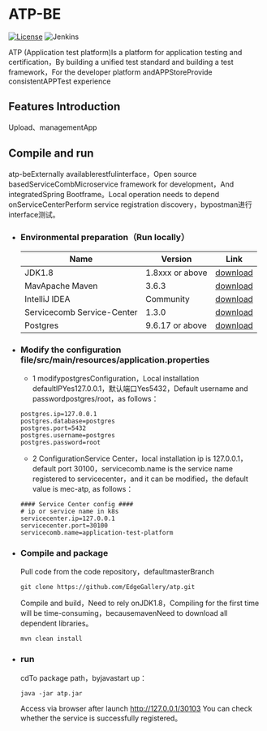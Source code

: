 # ATP-BE

[![License](https://img.shields.io/badge/License-Apache%202.0-blue.svg)](https://opensource.org/licenses/Apache-2.0)
![Jenkins](https://img.shields.io/jenkins/build?jobUrl=http%3A%2F%2Fjenkins.edgegallery.org%2Fview%2FMEC-PLATFORM-BUILD%2Fjob%2Fappstore-backend-docker-image-build-update-daily-master%2F)

ATP (Application test platform)Is a platform for application testing and certification，By building a unified test standard and building a test framework，For the developer platform andAPPStoreProvide consistentAPPTest experience


## Features Introduction

Upload、managementApp

## Compile and run

  atp-beExternally availablerestfulinterface，Open source basedServiceCombMicroservice framework for development，And integratedSpring Bootframe。Local operation needs to depend onServiceCenterPerform service registration discovery，bypostman进行interface测试。

- ### Environmental preparation（Run locally）
  
    |  Name     | Version   | Link |
    |  ----     | ----  |  ---- |
    | JDK1.8 |1.8xxx or above | [download](https://www.oracle.com/java/technologies/javase-jdk8-downloads.html)
    | MavApache Maven |3.6.3 | [download](https://maven.apache.org/download.cgi)
    | IntelliJ IDEA |Community |[download](https://www.jetbrains.com/idea/download/)
    | Servicecomb Service-Center    | 1.3.0 | [download](https://servicecomb.apache.org/cn/release/service-center-downloads/)
    | Postgres  | 9.6.17 or above |   [download](https://www.enterprisedb.com/downloads/postgres-postgresql-downloads) |

- ### Modify the configuration file/src/main/resources/application.properties

    - 1 modifypostgresConfiguration，Local installation defaultIPYes127.0.0.1，默认端口Yes5432，Default username and passwordpostgres/root，as follows：
    ```
    postgres.ip=127.0.0.1
    postgres.database=postgres
    postgres.port=5432
    postgres.username=postgres
    postgres.password=root
    ```
    - 2 ConfigurationService Center，local installation ip is 127.0.0.1，default
      port 30100，servicecomb.name is the service name registered to servicecenter，and it can be modified，the default value is mec-atp, as follows：
    ```
    #### Service Center config ####
    # ip or service name in k8s
    servicecenter.ip=127.0.0.1
    servicecenter.port=30100
    servicecomb.name=application-test-platform
    ```

- ### Compile and package
    Pull code from the code repository，defaultmasterBranch
    
    ```
    git clone https://github.com/EdgeGallery/atp.git
    ```

    Compile and build，Need to rely onJDK1.8，Compiling for the first time will be time-consuming，becausemavenNeed to download all dependent libraries。

    ```
    mvn clean install
    ```

- ### run
    cdTo package path，byjavastart up：
    ```
    java -jar atp.jar
    ```
    Access via browser after launch http://127.0.0.1/30103 You can check whether the service is successfully registered。
